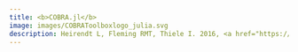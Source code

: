 ```yaml
---
title: <b>COBRA.jl</b>
image: images/COBRAToolboxlogo_julia.svg
description: Heirendt L, Fleming RMT, Thiele I. 2016, <a href="https://arxiv.org/abs/1611.04743"><b>DistributedFBA.jl&#58 High-level, high-performance flux balance analysis in Julia</b></a>, accepted for publication, arXiv &#58 1611.04743.
---
```

